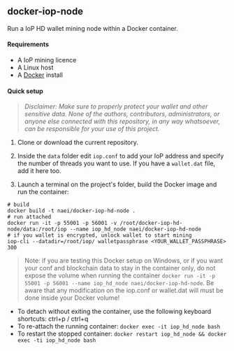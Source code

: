 ## docker-iop-node

Run a IoP HD wallet mining node within a Docker container.

#### Requirements
- A IoP mining licence
- A Linux host
- A [Docker](https://docs.docker.com/engine/installation/) install

#### Quick setup

> _Disclaimer: Make sure to properly protect your wallet and other sensitive data. None of the authors, contributors, administrators, or anyone else connected with this repository, in any way whatsoever, can be responsible for your use of this project._

1. Clone or download the current repository.

2. Inside the `data` folder edit `iop.conf` to add your IoP address and specify the number of threads you want to use. If you have a `wallet.dat` file, add it here too.

3. Launch a terminal on the project's folder, build the Docker image and run the container:

```
# build
docker build -t naei/docker-iop-hd-node .
# run attached
docker run -it -p 55001 -p 56001 -v /root/docker-iop-hd-node/data:/root/iop --name iop_hd_node naei/docker-iop-hd-node
# if you wallet is encrypted, unlock wallet to start mining
iop-cli --datadir=/root/iop/ walletpassphrase <YOUR_WALLET_PASSPHRASE> 300
```

> Note: if you are testing this Docker setup on Windows, or if you want your conf and blockchain data to stay in the container only, do not expose the volume when running the container `docker run -it -p 55001 -p 56001 --name iop_hd_node naei/docker-iop-hd-node`. Be aware that any modification on the iop.conf or wallet.dat will must be done inside your Docker volume!

- To detach without exiting the container, use the following keyboard shortcuts: ctrl+p / ctrl+q
- To re-attach the running container: `docker exec -it iop_hd_node bash`
- To restart the stopped container: `docker restart iop_hd_node && docker exec -ti iop_hd_node bash`
